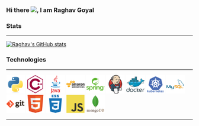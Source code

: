 ### Hi there <img src="https://raw.githubusercontent.com/MartinHeinz/MartinHeinz/master/wave.gif" width="30px">, I am Raghav Goyal

### Stats

---

[![Raghav's GitHub stats](https://github-readme-stats.vercel.app/api?username=Rav317)](https://github.com/anuraghazra/github-readme-stats)


### Technologies
---

<img src="https://github.com/devicons/devicon/blob/master/icons/python/python-original.svg" alt="Python" width="50" height="50"/>
<img src="https://github.com/devicons/devicon/blob/master/icons/cplusplus/cplusplus-line.svg" alt="C++" width="50" height="50"/>
<img src="https://github.com/devicons/devicon/blob/master/icons/java/java-original-wordmark.svg" alt="Java" width="50" height="50"/>
<img src="https://github.com/devicons/devicon/blob/master/icons/amazonwebservices/amazonwebservices-original-wordmark.svg" alt="AWS" width="50" height="50"/>
<img src="https://github.com/devicons/devicon/blob/master/icons/spring/spring-original-wordmark.svg" alt="Spring" width="50" height="50"/>
<img src="https://github.com/devicons/devicon/blob/master/icons/jenkins/jenkins-original.svg" alt="Jenkins" width="50" height="50"/>
<img src="https://github.com/devicons/devicon/blob/master/icons/docker/docker-original-wordmark.svg" alt="Docker" width="50" height="50"/>
<img src="https://github.com/devicons/devicon/blob/master/icons/kubernetes/kubernetes-plain-wordmark.svg" alt="Kubernetes" width="50" height="50"/>
<img src="https://github.com/devicons/devicon/blob/master/icons/mysql/mysql-original-wordmark.svg" alt="MySQL" width="50" height="50"/>
<img src="https://github.com/devicons/devicon/blob/master/icons/git/git-original-wordmark.svg" alt="Git" width="50" height="50"/>
<img src="https://github.com/devicons/devicon/blob/master/icons/html5/html5-original.svg" alt="HTML" width="50" height="50"/>
<img src="https://github.com/devicons/devicon/blob/master/icons/css3/css3-plain-wordmark.svg" alt="CSS" width="50" height="50"/>
<img src="https://github.com/devicons/devicon/blob/master/icons/javascript/javascript-original.svg" alt="JavaScript" width="50" height="50"/>
<img src="https://github.com/devicons/devicon/blob/master/icons/mongodb/mongodb-original-wordmark.svg" alt="MongoDB" width="50" height="50"/>

---

<!--
**Rav317/Rav317** is a ✨ _special_ ✨ repository because its `README.md` (this file) appears on your GitHub profile.

Here are some ideas to get you started:

- 🔭 I’m currently working on ...
- 🌱 I’m currently learning ...
- 👯 I’m looking to collaborate on ...
- 🤔 I’m looking for help with ...
- 💬 Ask me about ...
- 📫 How to reach me: ...
- 😄 Pronouns: ...
- ⚡ Fun fact: ...
-->
